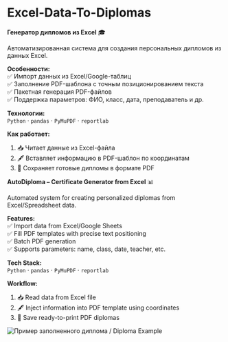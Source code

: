 # Excel-Data-To-Diplomas

**Генератор дипломов из Excel** 🎓

Автоматизированная система для создания персональных дипломов из данных Excel. 

**Особенности:**  
✅ Импорт данных из Excel/Google-таблиц  
✅ Заполнение PDF-шаблона с точным позиционированием текста  
✅ Пакетная генерация PDF-файлов  
✅ Поддержка параметров: ФИО, класс, дата, преподаватель и др.  

**Технологии:**  
`Python` · `pandas` · `PyMuPDF` · `reportlab`  

**Как работает:**  
1. 📥 Читает данные из Excel-файла  
2. 🖋️ Вставляет информацию в PDF-шаблон по координатам  
3. 🎉 Сохраняет готовые дипломы в формате PDF  


**AutoDiploma – Certificate Generator from Excel** 📊

Automated system for creating personalized diplomas from Excel/Spreadsheet data.  

**Features:**  
✅ Import data from Excel/Google Sheets  
✅ Fill PDF templates with precise text positioning  
✅ Batch PDF generation  
✅ Supports parameters: name, class, date, teacher, etc.  

**Tech Stack:**  
`Python` · `pandas` · `PyMuPDF` · `reportlab`  

**Workflow:**  
1. 📥 Read data from Excel file  
2. 🖋️ Inject information into PDF template using coordinates  
3. 🎉 Save ready-to-print PDF diplomas

![Пример заполненного диплома / Diploma Example](https://drive.google.com/file/d/1-YTjj2jDtg1z9DU5UHdXfD6Cjko81VRk/view?usp=sharing)

